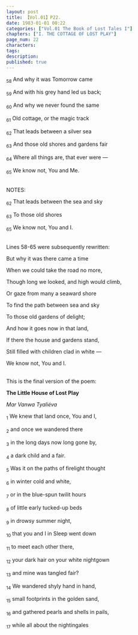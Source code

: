 ```yaml
---
layout: post
title: 【Vol.01】P22.
date: 1983-01-01 00:22
categories: ["Vol.01 The Book of Lost Tales I"]
chapters: ["I. THE COTTAGE OF LOST PLAY"]
page_num: 22
characters: 
tags: 
description: 
published: true
---
```


<SUB>58</SUB> And why it was Tomorrow came

<SUB>59</SUB> And with his grey hand led us back;

<SUB>60</SUB> And why we never found the same

<SUB>61</SUB> Old cottage, or the magic track

<SUB>62</SUB> That leads between a silver sea

<SUB>63</SUB> And those old shores and gardens fair

<SUB>64</SUB> Where all things are, that ever were —

<SUB>65</SUB> We know not, You and Me.

<BR>
NOTES:

<SUB>62</SUB> That leads between the sea and sky

<SUB>63</SUB> To those old shores

<SUB>65</SUB> We know not, You and I.

<BR>
Lines 58-65 were subsequently rewritten:

But why it was there came a time

When we could take the road no more,

Though long we looked, and high would climb,

Or gaze from many a seaward shore

To find the path between sea and sky

To those old gardens of delight;

And how it goes now in that land,

If there the house and gardens stand,

Still filled with children clad in white —

We know not, You and I.

<BR>
This is the final version of the poem:

<B>The Little House of Lost Play</B>

<I>Mar Vanwa Tyaliéva</I>

<SUB>1</SUB> We knew that land once, You and I,

<SUB>2</SUB> and once we wandered there

<SUB>3</SUB> in the long days now long gone by,

<SUB>4</SUB> a dark child and a fair.

<SUB>5</SUB> Was it on the paths of firelight thought

<SUB>6</SUB> in winter cold and white,

<SUB>7</SUB> or in the blue-spun twilit hours

<SUB>8</SUB> of little early tucked-up beds

<SUB>9</SUB> in drowsy summer night,

<SUB>10</SUB> that you and I in Sleep went down

<SUB>11</SUB> to meet each other there,

<SUB>12</SUB> your dark hair on your white nightgown

<SUB>13</SUB> and mine was tangled fair?

<SUB>14</SUB> We wandered shyly hand in hand,

<SUB>15</SUB> small footprints in the golden sand,

<SUB>16</SUB> and gathered pearls and shells in pails,

<SUB>17</SUB> while all about the nightingales

